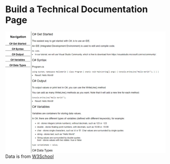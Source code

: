 # Build a Technical Documentation Page

<img src="Exmaple.gif">
<br>
Data is from <a href="https://www.w3schools.com/cs/" target="_blank">W3School</a>
